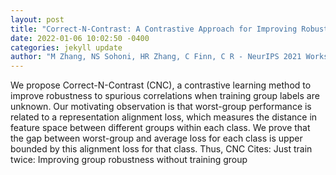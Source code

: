 ```yaml
--- 
layout: post 
title: "Correct-N-Contrast: A Contrastive Approach for Improving Robustness to Spurious Correlations" 
date: 2022-01-06 10:02:50 -0400 
categories: jekyll update 
author: "M Zhang, NS Sohoni, HR Zhang, C Finn, C R - NeurIPS 2021 Workshop on , 2021" 
--- 
```

We propose Correct-N-Contrast (CNC), a contrastive learning method to improve robustness to spurious correlations when training group labels are unknown. Our motivating observation is that worst-group performance is related to a representation alignment loss, which measures the distance in feature space between different groups within each class. We prove that the gap between worst-group and average loss for each class is upper bounded by this alignment loss for that class. Thus, CNC Cites: Just train twice: Improving group robustness without training group
